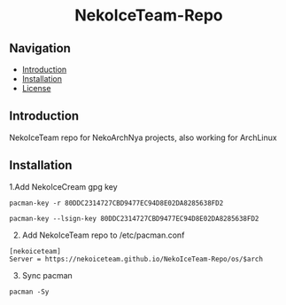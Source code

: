 <h1 align="center">NekoIceTeam-Repo</h1>

## Navigation
- [Introduction](#introduction)
- [Installation](#installation)
- [License](https://github.com/NekoIceTeam/NekoIceTeam-Repo/blob/main/LICENSE)

## Introduction
NekoIceTeam repo for NekoArchNya projects, also working for ArchLinux

## Installation
1.Add NekoIceCream gpg key 
```
pacman-key -r 80DDC2314727CBD9477EC94D8E02DA8285638FD2
```
```
pacman-key --lsign-key 80DDC2314727CBD9477EC94D8E02DA8285638FD2
```
2. Add NekoIceTeam repo to /etc/pacman.conf
```
[nekoiceteam]
Server = https://nekoiceteam.github.io/NekoIceTeam-Repo/os/$arch
```
3. Sync pacman
```
pacman -Sy
```


